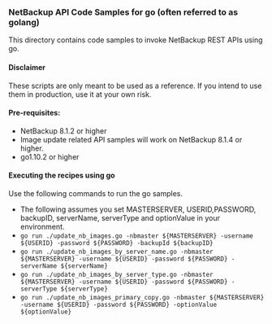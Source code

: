 ### NetBackup API Code Samples for go (often referred to as golang)

This directory contains code samples to invoke NetBackup REST APIs using go.

#### Disclaimer

These scripts are only meant to be used as a reference. If you intend to use them in production, use it at your own risk.

#### Pre-requisites:

- NetBackup 8.1.2 or higher
- Image update related API samples will work on NetBackup 8.1.4 or higher.
- go1.10.2 or higher

#### Executing the recipes using go

Use the following commands to run the go samples.
- The following assumes you set MASTERSERVER, USERID,PASSWORD, backupID, serverName, serverType and optionValue in your environment.
- `go run ./update_nb_images.go -nbmaster ${MASTERSERVER} -username ${USERID} -password ${PASSWORD} -backupId ${backupID}`
- `go run ./update_nb_images_by_server_name.go -nbmaster ${MASTERSERVER} -username ${USERID} -password ${PASSWORD} -serverName ${serverName}`
- `go run ./update_nb_images_by_server_type.go -nbmaster ${MASTERSERVER} -username ${USERID} -password ${PASSWORD} -serverType ${serverType}`
- `go run ./update_nb_images_primary_copy.go -nbmaster ${MASTERSERVER} -username ${USERID} -password ${PASSWORD} -optionValue ${optionValue}`
